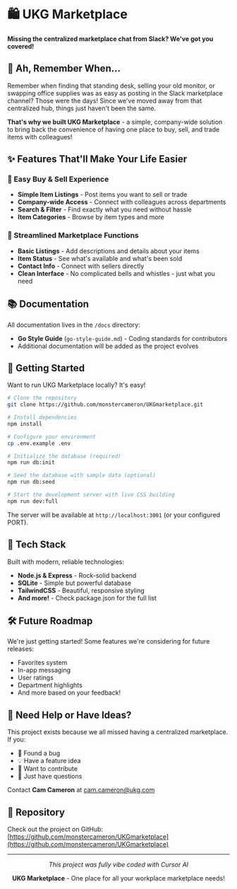# 🛍️ UKG Marketplace

**Missing the centralized marketplace chat from Slack? We've got you covered!**

## 👋 Ah, Remember When...

Remember when finding that standing desk, selling your old monitor, or swapping office supplies was as easy as posting in the Slack marketplace channel? Those were the days! Since we've moved away from that centralized hub, things just haven't been the same.

**That's why we built UKG Marketplace** - a simple, company-wide solution to bring back the convenience of having one place to buy, sell, and trade items with colleagues!

## ✨ Features That'll Make Your Life Easier

### 🛒 Easy Buy & Sell Experience
- **Simple Item Listings** - Post items you want to sell or trade
- **Company-wide Access** - Connect with colleagues across departments
- **Search & Filter** - Find exactly what you need without hassle
- **Item Categories** - Browse by item types and more

### 🚀 Streamlined Marketplace Functions
- **Basic Listings** - Add descriptions and details about your items
- **Item Status** - See what's available and what's been sold
- **Contact Info** - Connect with sellers directly
- **Clean Interface** - No complicated bells and whistles - just what you need

## 📚 Documentation

All documentation lives in the `/docs` directory:
- **Go Style Guide** (`go-style-guide.md`) - Coding standards for contributors
- Additional documentation will be added as the project evolves

## 🚀 Getting Started

Want to run UKG Marketplace locally? It's easy!

```bash
# Clone the repository
git clone https://github.com/monstercameron/UKGmarketplace.git

# Install dependencies
npm install

# Configure your environment
cp .env.example .env

# Initialize the database (required)
npm run db:init

# Seed the database with sample data (optional)
npm run db:seed

# Start the development server with live CSS building
npm run dev:full
```

The server will be available at `http://localhost:3001` (or your configured PORT).

## 🧰 Tech Stack

Built with modern, reliable technologies:
- **Node.js & Express** - Rock-solid backend
- **SQLite** - Simple but powerful database
- **TailwindCSS** - Beautiful, responsive styling
- **And more!** - Check package.json for the full list

## 🛠️ Future Roadmap

We're just getting started! Some features we're considering for future releases:
- Favorites system
- In-app messaging
- User ratings
- Department highlights
- And more based on your feedback!

## 🤝 Need Help or Have Ideas?

This project exists because we all missed having a centralized marketplace. If you:

- 🐛 Found a bug
- 💡 Have a feature idea
- 🙋 Want to contribute
- 🤔 Just have questions

Contact **Cam Cameron** at [cam.cameron@ukg.com](mailto:cam.cameron@ukg.com)

## 📱 Repository

Check out the project on GitHub: [https://github.com/monstercameron/UKGmarketplace](https://github.com/monstercameron/UKGmarketplace)

---

<p align="center">
  <i>This project was fully vibe coded with Cursor AI</i>
</p>

<p align="center">
  <strong>UKG Marketplace</strong> - One place for all your workplace marketplace needs!
</p>

